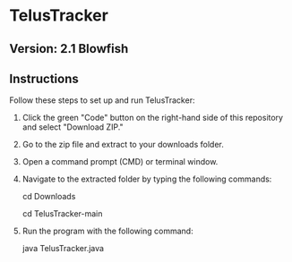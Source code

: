 # TelusTracker 
## Version: 2.1 Blowfish
## Instructions

Follow these steps to set up and run TelusTracker:

1. Click the green "Code" button on the right-hand side of this repository and select "Download ZIP."

2. Go to the zip file and extract to your downloads folder.
   
4. Open a command prompt (CMD) or terminal window.

5. Navigate to the extracted folder by typing the following commands:

   cd Downloads
   
   cd TelusTracker-main
7. Run the program with the following command:
   
   java TelusTracker.java
